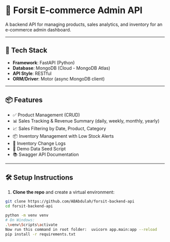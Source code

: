 # 🛒 Forsit E-commerce Admin API

A backend API for managing products, sales analytics, and inventory for an e-commerce admin dashboard.

---

## 🚀 Tech Stack

- **Framework**: FastAPI (Python)
- **Database**: MongoDB (Cloud - MongoDB Atlas)
- **API Style**: RESTful
- **ORM/Driver**: Motor (async MongoDB client)

---

## 📦 Features

- ✅ Product Management (CRUD)
- 📊 Sales Tracking & Revenue Summary (daily, weekly, monthly, yearly)
- 📈 Sales Filtering by Date, Product, Category
- 📦 Inventory Management with Low Stock Alerts
- 📝 Inventory Change Logs
- 🧪 Demo Data Seed Script
- 📚 Swagger API Documentation

---

## 🛠 Setup Instructions

1. **Clone the repo** and create a virtual environment:

```bash
git clone https://github.com/ABAbdulah/forsit-backend-api
cd forsit-backend-api

python -m venv venv
# On Windows:
.\venv\Scripts\activate
Now run this command in root folder:  uvicorn app.main:app --reload    
pip install -r requirements.txt
